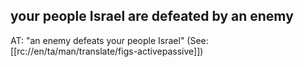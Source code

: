 ## your people Israel are defeated by an enemy ##

AT: "an enemy defeats your people Israel" (See: [[rc://en/ta/man/translate/figs-activepassive]])
